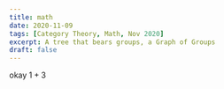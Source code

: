 ```yaml
---
title: math
date: 2020-11-09
tags: [Category Theory, Math, Nov 2020]
excerpt: A tree that bears groups, a Graph of Groups
draft: false
---
```

okay $1+3$